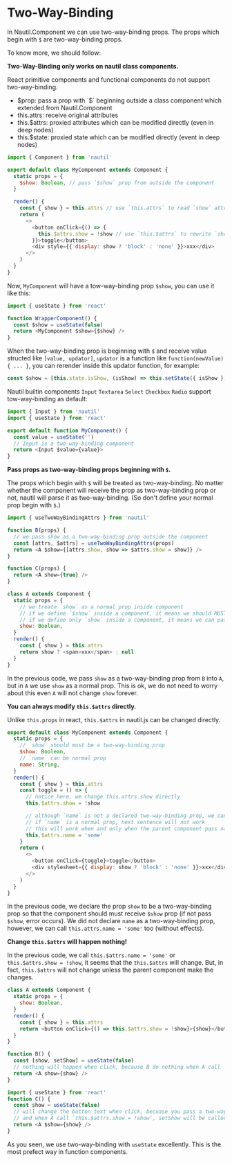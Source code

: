# Two-Way-Binding

In Nautil.Component we can use two-way-binding props. The props which begin with `$` are two-way-binding props.

To know more, we should follow:

**Two-Way-Binding only works on nautil class components.**

React primitive components and functional components do not support two-way-binding.

- $prop: pass a prop with `$` beginning outside a class component which extended from Nautil.Component
- this.attrs: receive original attributes
- this.$attrs: proxied attributes which can be modified directly (even in deep nodes)
- this.$state: proxied state which can be modified directly (event in deep nodes)

```js
import { Component } from 'nautil'

export default class MyComponent extends Component {
  static props = {
    $show: Boolean, // pass `$show` prop from outside the component
  }

  render() {
    const { show } = this.attrs // use `this.attrs` to read `show` attribute
    return (
      <>
        <button onClick={() => {
          this.$attrs.show = !show // use `this.$attrs` to rewrite `show` to trigger outside updator
        }}>toggle</button>
        <div style={{ display: show ? 'block' : 'none' }}>xxx</div>
      </>
    )
  }
}
```

Now, `MyComponent` will have a tow-way-binding prop `$show`, you can use it like this:

```js
import { useState } from 'react'

function WrapperComponent() {
  const $show = useState(false)
  return <MyComponent $show={$show} />
}
```

When the two-way-binding prop is beginning with `$` and receive value structed like `[value, updator]`, `updator` is a function like `function(newValue) { ... }`, you can rerender inside this updator function, for example:

```js
const $show = [this.state.isShow, (isShow) => this.setState({ isShow })]
```

Nautil builtin components `Input` `Textarea` `Select` `Checkbox` `Radio` support tow-way-binding as default:

```js
import { Input } from 'nautil'
import { useState } from 'react'

export default function MyComponent() {
  const value = useState('')
  // Input is a two-way-binding component
  return <Input $value={value}>
}
```

**Pass props as two-way-binding props beginning with `$`.**

The props which begin with `$` will be treated as two-way-binding.
No matter whether the component will receive the prop as two-way-binding prop or not, nautil will parse it as two-way-binding. (So don't define your normal prop begin with `$`.)

```js
import { useTwoWayBindingAttrs } from 'nautil'

function B(props) {
  // we pass show as a two-way-binding prop outside the component
  const [attrs, $attrs] = useTwoWayBindingAttrs(props)
  return <A $show={[attrs.show, show => $attrs.show = show]} />
}

function C(props) {
  return <A show={true} />
}

class A extends Component {
  static props = {
    // we treate `show` as a normal prop inside component
    // if we define `$show` inside a component, it means we should MUST pass `$show` outside,
    // if we define only `show` inside a component, it means we can pass eigher `show` or `$show` outside
    show: Boolean,
  }
  render() {
    const { show } = this.attrs
    return show ? <span>xxx</span> : null
  }
}
```

In the previous code, we pass `show` as a two-way-binding prop from `B` into `A`, but in `A` we use `show` as a normal prop.
This is ok, we do not need to worry about this even `A` will not change `show` forever.

**You can always modify `this.$attrs` directly.**

Unlike `this.props` in react, `this.$attrs` in nautil.js can be changed directly.

```js
export default class MyComponent extends Component {
  static props = {
    // `show` should must be a two-way-binding prop
    $show: Boolean,
    // `name` can be normal prop
    name: String,
  }
  render() {
    const { show } = this.attrs
    const toggle = () => {
      // notice here, we change this.attrs.show directly
      this.$attrs.show = !show

      // although `name` is not a declared two-way-binding prop, we can change this.attrs.name directly too
      // if `name` is a normal prop, next sentence will not work
      // this will work when and only when the parent component pass name as a two-way-binding prop
      this.$attrs.name = 'some'
    }
    return (
      <>
        <button onClick={toggle}>toggle</button>
        <div stylesheet={{ display: show ? 'block' : 'none' }}>xxx</div>
      </>
    )
  }
}
```

In the previous code, we declare the prop `show` to be a two-way-binding prop so that the component should must receive `$show` prop (if not pass `$show`, error occurs).
We did not declare `name` as a two-way-binding prop, however, we can call `this.attrs.name = 'some'` too (without effects).

**Change `this.$attrs` will happen nothing!**

In the previous code, we call `this.$attrs.name = 'some'` or `this.$attrs.show = !show`, it seems that the `this.$attrs` will change. But, in fact, `this.$attrs` will not change unless the parent component make the changes.

```js
class A extends Component {
  static props = {
    show: Boolean,
  }
  render() {
    const { show } = this.attrs
    return <button onClick={() => this.$attrs.show = !show}>{show}</button>
  }
}
```

```js
function B() {
  const [show, setShow] = useState(false)
  // nothing will happen when click, because B do nothing when A call `this.$attrs.show = !show`
  return <A show={show} />
}
```

```js
import { useState } from 'react'
function C() {
  const show = useState(false)
  // will change the button text when click, becuase you pass a two-way-binding,
  // and when A call `this.$attrs.show = !show`, setShow will be called to update show's value
  return <A $show={show} />
}
```

As you seen, we use two-way-binding with `useState` excellently. This is the most prefect way in function components.
